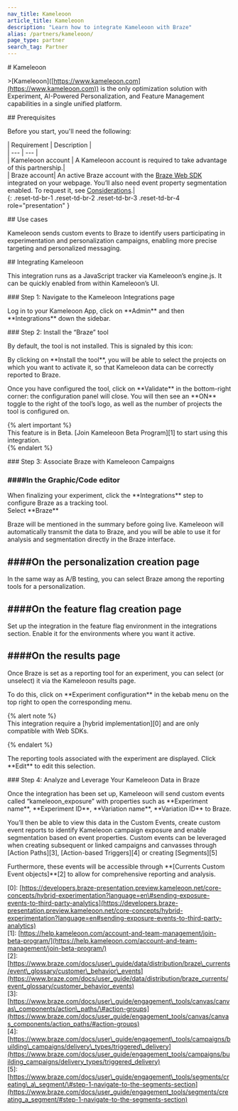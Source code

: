 ```yaml
---
nav_title: Kameleoon
article_title: Kameleoon
description: "Learn how to integrate Kameleoon with Braze"
alias: /partners/kameleoon/
page_type: partner
search_tag: Partner
---
```


\# Kameleoon

\>\[Kameleoon\]([https://www.kameleoon.com](https://www.kameleoon.com)) is the only optimization solution with Experiment, AI-Powered Personalization, and Feature Management capabilities in a single unified platform.

\#\# Prerequisites

Before you start, you'll need the following:

| Requirement | Description |  
| \--- | \--- |  
| Kameleoon account | A Kameleoon account is required to take advantage of this partnership.|  
| Braze account| An active Braze account with the [Braze Web SDK](https://www.braze.com/docs/developer_guide/sdk_integration/?sdktab=web) integrated on your webpage. You’ll also need event property segmentation enabled. To request it, see [Considerations](https://www.braze.com/docs/partners/data_and_analytics/ab_testing/vwo#request-event-property-segmentation).|  
{: .reset-td-br-1 .reset-td-br-2 .reset-td-br-3  .reset-td-br-4 role="presentation" }

\#\# Use cases

Kameleoon sends custom events to Braze to identify users participating in experimentation and personalization campaigns, enabling more precise targeting and personalized messaging.

\#\# Integrating Kameleoon

This integration runs as a JavaScript tracker via Kameleoon’s engine.js. It can be quickly enabled from within Kameleoon’s UI.

\#\#\# Step 1: Navigate to the Kameleoon Integrations page

Log in to your Kameleoon App, click on \*\*Admin\*\* and then \*\*Integrations\*\* down the sidebar.

\#\#\# Step 2: Install the “Braze” tool

By default, the tool is not installed. This is signaled by this icon:

By clicking on \*\*Install the tool\*\*, you will be able to select the projects on which you want to activate it, so that Kameleoon data can be correctly reported to Braze.

Once you have configured the tool, click on \*\*Validate\*\* in the bottom-right corner: the configuration panel will close. You will then see an \*\*ON\*\* toggle to the right of the tool’s logo, as well as the number of projects the tool is configured on.

{% alert important %}  
This feature is in Beta. \[Join Kameleoon Beta Program\]\[1\] to start using this integration.  
{% endalert %}  
    
\#\#\# Step 3: Associate Braze with Kameleoon Campaigns

### \#\#\#\#In the Graphic/Code editor

When finalizing your experiment, click the \*\*Integrations\*\* step to configure Braze as a tracking tool.  
Select \*\*Braze\*\*

Braze will be mentioned in the summary before going live. Kameleoon will automatically transmit the data to Braze, and you will be able to use it for analysis and segmentation directly in the Braze interface.

## \#\#\#\#On the personalization creation page

In the same way as A/B testing, you can select Braze among the reporting tools for a personalization.

## \#\#\#\#On the feature flag creation page

Set up the integration in the feature flag environment in the integrations section. Enable it for the environments where you want it active.

## \#\#\#\#On the results page

Once Braze is set as a reporting tool for an experiment, you can select (or unselect) it via the Kameleoon results page.

To do this, click on \*\*Experiment configuration\*\* in the kebab menu on the top right to open the corresponding menu.

{% alert note %}  
This integration require a \[hybrid implementation\]\[0\] and are only compatible with Web SDKs.

{% endalert %}

The reporting tools associated with the experiment are displayed. Click \*\*Edit\*\* to edit this selection.

\#\#\# Step 4: Analyze and Leverage Your Kameleoon Data in Braze

Once the integration has been set up, Kameleoon will send custom events called “kameleoon\_exposure” with properties such as \*\*Experiment name\*\*, \*\*Experiment ID\*\*, \*\*Variation name\*\*, \*\*Variation ID\*\* to Braze.

You’ll then be able to view this data in the Custom Events, create custom event reports to identify Kameleoon campaign exposure and enable segmentation based on event properties. Custom events can be leveraged when creating subsequent or linked campaigns and canvasses through \[Action Paths\]\[3\], \[Action-based Triggers\]\[4\] or creating \[Segments\]\[5\]

Furthermore, these events will be accessible through \*\*\[Currents Custom Event objects\]\*\*\[2\] to allow for comprehensive reporting and analysis.

\[0\]: [https://developers.braze-presentation.preview.kameleoon.net/core-concepts/hybrid-experimentation?language=en\#sending-exposure-events-to-third-party-analytics](https://developers.braze-presentation.preview.kameleoon.net/core-concepts/hybrid-experimentation?language=en#sending-exposure-events-to-third-party-analytics)   
\[1\]: [https://help.kameleoon.com/account-and-team-management/join-beta-program/](https://help.kameleoon.com/account-and-team-management/join-beta-program/)   
\[2\]: [https://www.braze.com/docs/user\_guide/data/distribution/braze\_currents/event\_glossary/customer\_behavior\_events](https://www.braze.com/docs/user_guide/data/distribution/braze_currents/event_glossary/customer_behavior_events)   
\[3\]: [https://www.braze.com/docs/user\_guide/engagement\_tools/canvas/canvas\_components/action\_paths/\#action-groups](https://www.braze.com/docs/user_guide/engagement_tools/canvas/canvas_components/action_paths/#action-groups)   
\[4\]:[https://www.braze.com/docs/user\_guide/engagement\_tools/campaigns/building\_campaigns/delivery\_types/triggered\_delivery](https://www.braze.com/docs/user_guide/engagement_tools/campaigns/building_campaigns/delivery_types/triggered_delivery)   
\[5\]:[https://www.braze.com/docs/user\_guide/engagement\_tools/segments/creating\_a\_segment/\#step-1-navigate-to-the-segments-section](https://www.braze.com/docs/user_guide/engagement_tools/segments/creating_a_segment/#step-1-navigate-to-the-segments-section) 
